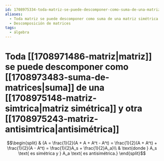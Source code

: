 ```yaml
---
id: 1708975334-toda-matriz-se-puede-descomponer-como-suma-de-una-matriz-simtrica-y-otra-antisimtrica
aliases:
  - Toda matriz se puede descomponer como suma de una matriz simétrica y otra antisimétrica
  - Descomposición de matrices
tags:
  - álgebra
---
```


# Toda [[1708971486-matriz|matriz]] se puede descomponer como [[1708973483-suma-de-matrices|suma]] de una [[1708975148-matriz-simtrica|matriz simétrica]] y otra [[1708975243-matriz-antisimtrica|antisimétrica]]

$$\begin{split}
    & {A = \frac{1}{2}(A + A + A^t - A^t) = \frac{1}{2}(A + A^t) + \frac{1}{2}(A - A^t) = \frac{1}{2}A_s + \frac{1}{2}A_a}\\
    & \text{donde } A_s \text{ es simétrica y } A_a \text{ es antisimétrica.}
\end{split}$$
